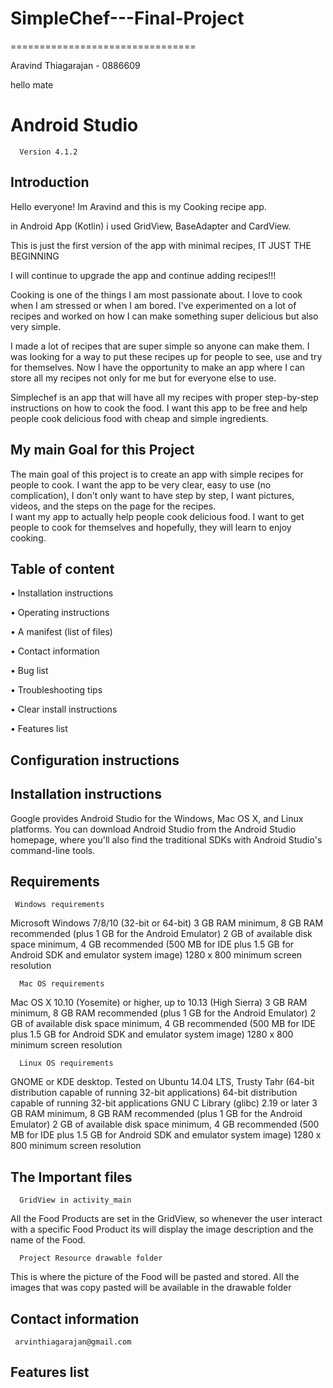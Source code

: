 # SimpleChef---Final-Project
================================

Aravind Thiagarajan - 0886609

hello mate

Android Studio 
==============

      Version 4.1.2 

Introduction
------------

Hello everyone! Im Aravind and this is my Cooking recipe app.

in Android App (Kotlin) i used GridView, BaseAdapter and CardView.

This is just the first version of the app with minimal recipes, IT JUST THE BEGINNING

I will continue to upgrade the app and continue adding recipes!!!

Cooking is one of the things I am most passionate about. I love to cook when I am stressed or when I am bored. I've experimented on a lot of recipes and worked on how I can make something super delicious but also very simple. 


I made a lot of recipes that are super simple so anyone can make them. I was looking for a way to put these recipes up for people to see, use and try for themselves. Now I have the opportunity to make an app where I can store all my recipes not only for me but for everyone else to use. 


Simplechef is an app that will have all my recipes with proper step-by-step instructions on how to cook the food. I want this app to be free and help people cook delicious food with cheap and simple ingredients. 


My main Goal for this Project
-----------------------------

The main goal of this project is to create an app with simple recipes for people to cook. I want the app to be very clear, easy to use (no complication), I don't only want to have step by step, I want pictures, videos, and the steps on the page for the recipes.  
I want my app to actually help people cook delicious food. I want to get people to cook for themselves and hopefully, they will learn to enjoy cooking.


Table of content 
-----------------------------

• Installation instructions

• Operating instructions

• A manifest (list of files)

• Contact information

• Bug list

• Troubleshooting tips

• Clear install instructions

• Features list

Configuration instructions
-----------------------------


Installation instructions
-----------------------------
Google provides Android Studio for the Windows, Mac OS X, and Linux platforms. You can download Android Studio from the Android Studio homepage, where you'll also find the traditional SDKs with Android Studio's command-line tools. 


Requirements
-----------------------------

     Windows requirements
     
Microsoft Windows 7/8/10 (32-bit or 64-bit)
3 GB RAM minimum, 8 GB RAM recommended (plus 1 GB for the Android Emulator)
2 GB of available disk space minimum, 4 GB recommended (500 MB for IDE plus 1.5 GB for Android SDK and emulator system image)
1280 x 800 minimum screen resolution

      Mac OS requirements
      
Mac OS X 10.10 (Yosemite) or higher, up to 10.13 (High Sierra)
3 GB RAM minimum, 8 GB RAM recommended (plus 1 GB for the Android Emulator)
2 GB of available disk space minimum, 4 GB recommended (500 MB for IDE plus 1.5 GB for Android SDK and emulator system image)
1280 x 800 minimum screen resolution

      Linux OS requirements

GNOME or KDE desktop. Tested on Ubuntu 14.04 LTS, Trusty Tahr (64-bit distribution capable of running 32-bit applications)
64-bit distribution capable of running 32-bit applications
GNU C Library (glibc) 2.19 or later
3 GB RAM minimum, 8 GB RAM recommended (plus 1 GB for the Android Emulator)
2 GB of available disk space minimum, 4 GB recommended (500 MB for IDE plus 1.5 GB for Android SDK and emulator system image)
1280 x 800 minimum screen resolution


The Important files
-----------------------------
      GridView in activity_main
 All the Food Products are set in the GridView, so whenever the user interact with a specific Food Product its will display the image description and the name of the Food.
 
      Project Resource drawable folder
 This is where the picture of the Food will be pasted and stored. All the images that was copy pasted will be available in the drawable folder
 
 
 
 

Contact information
-----------------------------

     arvinthiagarajan@gmail.com




Features list
-----------------------------
